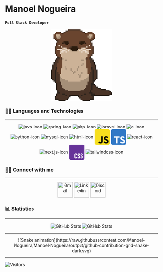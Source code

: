 # Manoel Nogueira

**`Full Stack Developer`**

<div align="center">
  <img height="236" width="200" align="center" alt="otter" src="sprites/otter.png"/>
</div>

### 📖🚀 Languages ​​and Technologies

---

<div align="center" >
  <img align="center" height="50" width="50" alt="java-icon" title="Java" src="https://github.com/syvixor/skills-icons/blob/main/icons/java.svg"/>
  <img align="center" height="50" width="50" alt="spring-icon" title="Spring Boot" src="https://github.com/syvixor/skills-icons/blob/main/icons/springboot.svg"/>
  <img align="center" height="50" width="50" alt="php-icon"title="PHP"src="https://github.com/syvixor/skills-icons/blob/main/icons/php.svg"/>
  <img align="center" height="50" width="50" alt="laravel-icon"title="Laravel" src="https://github.com/syvixor/skills-icons/blob/main/icons/laravel.svg"/>
  <img align="center" height="50" width="50"alt="c-icon" title="C" src="https://github.com/syvixor/skills-icons/blob/main/icons/c.svg"/>
  <img align="center" height="50" width="50" alt="python-icon" title="Python"src="https://github.com/syvixor/skills-icons/blob/main/icons/python.svg"/>
  <img align="center" height="50" width="50" alt="mysql-icon" title="MySQL"src="https://github.com/syvixor/skills-icons/blob/main/icons/mysql.svg"/>
  <img align="center" height="50" width="50" alt="html-icon"title="HTML" src="https://github.com/syvixor/skills-icons/blob/main/icons/html.svg"/>
  <img align="center" height="50" width="50"alt="js-icon"title="JavaScript" src="https://github.com/syvixor/skills-icons/blob/main/icons/javascript.svg"/>
  <img align="center" height="50" width="50" alt="ts-icon" title="TypeScript"src="https://github.com/syvixor/skills-icons/blob/main/icons/typescript.svg"/>
  <img align="center" height="50" width="50" alt="react-icon" title="React"src="https://github.com/syvixor/skills-icons/blob/main/icons/reactjs.svg"/>
  <img align="center" height="50" width="50" alt="next.js-icon" title="Next.js" src="https://github.com/syvixor/skills-icons/blob/main/icons/nextjs.svg"/>
  <img align="center" height="50" width="50" alt="css-icon" title="CSS" src="https://github.com/syvixor/skills-icons/blob/main/icons/css.svg"/>
  <img align="center" height="50" width="50" alt="tailwindcss-icon" title="Tailwind CSS" src="https://github.com/syvixor/skills-icons/blob/main/icons/tailwindcss.svg"/>
  <!--
    <img align="center" height="45" width="44" alt="git-icon" title="Git" src="https://github.com/syvixor/skills-icons/blob/main/icons/git.svg"/>
    <img align="center" height="45" width="44" alt="github" title="GitHub" src="https://github.com/syvixor/skills-icons/blob/main/icons/github.svg"/>
    <img align="center" height="45" width="44" alt="insomnia-icon" title="Insomnia" src="https://github.com/syvixor/skills-icons/blob/main/icons/insomnia.svg"/>
  -->
</div>

### 🤝🔗 Connect with me

---

<div align="center">
  <a href="mailto: nogueirafilho888@gmail.com" target="_blank" rel="noopener noreferrer"><img src="https://github.com/syvixor/skills-icons/blob/main/icons/gmail.svg" height="50" width="50" title="Gmail"></a>
  <a href="https://www.linkedin.com/in/manoel-nogueira-3288b9361" target="_blank" rel="noopener noreferrer"><img src="https://github.com/syvixor/skills-icons/blob/main/icons/linkedin.svg" height="50" width="50" title="Linkedin"></a>
  <a href="https://discord.com/invite/NwYHQuY3" target="_blank" rel="noopener noreferrer"><img src="https://github.com/syvixor/skills-icons/blob/main/icons/discord.svg" height="50" width="50" title="Discord"></a>
</div>

### 📊 Statistics

---

<div align="center">
  <img align="center"src="https://github-readme-stats.vercel.app/api?username=Manoel-Nogueira&show_icons=true&theme=jolly&include_all_commits=false&count_private=false"alt="GitHub Stats"/>
  <img align="center"src="https://github-readme-stats.vercel.app/api/top-langs/?username=Manoel-Nogueira&layout=compact&langs_count=16&theme=jolly"alt="GitHub Stats"/>
</div>


---

<div align="center">
  ![Snake animation](https://raw.githubusercontent.com/Manoel-Nogueira/Manoel-Nogueira/output/github-contribution-grid-snake-dark.svg)
</div>

---

<img src="https://komarev.com/ghpvc/?username=Manoel-Nogueira&label=Visitors&color=blueviolet&style=for-the-badge" alt="Visitors"/>

<!-- 
  ![Spring](https://img.shields.io/badge/spring-%236DB33F.svg?style=for-the-badge&logo=spring&logoColor=white)
  ![Spring Boot](https://img.shields.io/badge/spring%20boot-%236DB33F.svg?style=for-the-badge&logo=spring-boot&logoColor=white)
  ![Python](https://img.shields.io/badge/python-3670A0?style=for-the-badge&logo=python&logoColor=white)
  ![Julia](https://img.shields.io/badge/julia-9558B2?style=for-the-badge&logo=julia&logoColor=white)
  ![C](https://img.shields.io/badge/C-00599C?style=for-the-badge&logo=c&logoColor=white)
  ![Java](https://img.shields.io/badge/java-%23ED8B00.svg?style=for-the-badge&logo=openjdk&logoColor=white)
  ![HTML5](https://img.shields.io/badge/html5-%23E34F26.svg?style=for-the-badge&logo=html5&logoColor=white)
  ![PHP](https://img.shields.io/badge/PHP-777BB4?style=for-the-badge&logo=php&logoColor=white)
  ![Laravel](https://img.shields.io/badge/laravel-%23FF2D20.svg?style=for-the-badge&logo=laravel&logoColor=white)
  ![JavaScript](https://img.shields.io/badge/JavaScript-F7DF1E?style=for-the-badge&logo=javascript&logoColor=black)
  ![React](https://img.shields.io/badge/React-20232A?style=for-the-badge&logo=react&logoColor=61DAFB)
  ![CSS3](https://img.shields.io/badge/css3-%231572B6.svg?style=for-the-badge&logo=css3&logoColor=white)
  ![Tailwind](https://img.shields.io/badge/tailwindcss-%2338B2AC.svg?style=for-the-badge&logo=tailwind-css&logoColor=white)
  ![MySQL](https://img.shields.io/badge/MySQL-%23316192.svg?style=for-the-badge&logo=mysql&logoColor=white)
  ![Vscode](https://img.shields.io/badge/Vscode-007ACC?style=for-the-badge&logo=visual-studio-code&logoColor=white)
  ![Eclipse](https://img.shields.io/badge/Eclipse-2C2255?style=for-the-badge&logo=eclipseide&logoColor=white)
  ![Linux Mint](https://img.shields.io/badge/Linux%20Mint-87CF3E?style=for-the-badge&logo=Linux%20Mint&logoColor=white)
  ![Windows](https://img.shields.io/badge/Windows-0078D6?style=for-the-badge&logo=windows&logoColor=white)
-->

